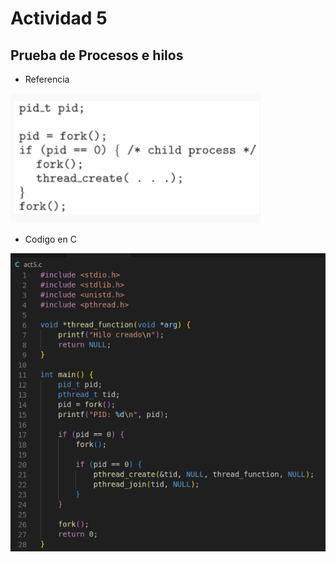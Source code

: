 # Actividad 5
## Prueba de Procesos e hilos

- Referencia

<img src="images/1.png" alt="drawing" width="400">

- Codigo en C

<img src="images/2.png" alt="drawing" width="600">

